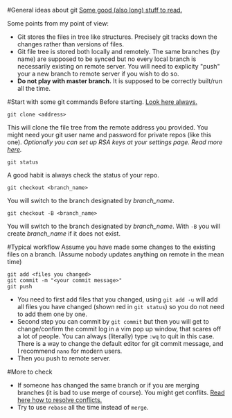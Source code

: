 #General ideas about git
[Some good (also long) stuff to read.](https://git-scm.com/book/en/v2/Getting-Started-Git-Basics)  

Some points from my point of view:
* Git stores the files in tree like structures. Precisely git tracks down the changes rather than versions of files.
* Git file tree is stored both locally and remotely. The same branches (by name) are supposed to be synced but no every local branch is necessarily 
existing on remote server. You will need to explicity "push" your a new branch to remote server if you wish to do so.
* <b>Do not play with master branch.</b> It is supposed to be correctly built/run all the time.

#Start with some git commands
Before starting. [Look here always.](https://git-scm.com/docs)

```
git clone <address>
```
This will clone the file tree from the remote address you provided. 
You might need your git user name and password for private repos (like this one).
<i>Optionally you can set up RSA keys at your settings page. Read more [here](https://help.github.com/articles/connecting-to-github-with-ssh/).</i>


```
git status
```
A good habit is always check the status of your repo.


``` 
git checkout <branch_name>
```
You will switch to the branch designated by <i>branch_name</i>.
```
git checkout -B <branch_name>
```
You will switch to the branch designated by <i>branch_name</i>. With ```-B``` you will create <i>branch_name</i> if it does not exist.


#Typical workflow
Assume you have made some changes to the existing files on a branch. (Assume nobody updates anything on remote in the mean time)
```
git add <files you changed>
git commit -m "<your commit message>"
git push
```
* You need to first add files that you changed, using ```git add -u``` will add all files you have changed (shown red in ```git status```) so you 
do not need to add them one by one.
* Second step you can commit by ```git commit``` but then you will get to change/confirm the commit log in a vim pop up window, that scares off a lot
of people. You can always (literally) type ```:wq``` to quit in this case. There is a way to change the default editor for git commit message, and I 
recommend ```nano``` for modern users.
* Then you push to remote server.

#More to check
* If someone has changed the same branch or if you are merging branches (it is bad to use merge of course). You might get conflits. [Read here how 
to resolve conflicts.](https://help.github.com/articles/resolving-a-merge-conflict-using-the-command-line/)
* Try to use ```rebase``` all the time instead of ```merge```.
